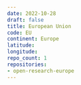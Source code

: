 ```yaml
---
date: 2022-10-28
draft: false
title: European Union
code: EU
continent: Europe
latitude:
longitude:
repo_count: 1
repositories:
- open-research-europe
---
```



